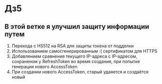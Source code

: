 # Дз5
## В этой ветке я улучшил защиту информации путем
1. Перехода с HS512 на RSA для защиты токена от подделки 
2. Использованием самосгенерированным :( сертификатом для HTTPS
3. Добавлением сравнения текущего IP-адреса с IP-адресом, сохраненом у RefreshToken во время создания, при попытке генерации нового AccessToken
4. При создании нового AccessToken, старый удаяется и создаётся новый









